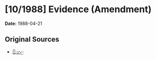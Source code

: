 # [10/1988] Evidence (Amendment)

**Date:** 1988-04-21

## Original Sources

- [සිංහල](https://documents.gov.lk/view/acts/1988/4/10-1988_S.pdf)
